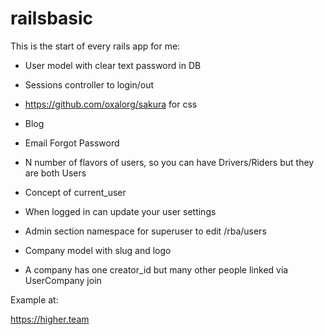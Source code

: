 # railsbasic

This is the start of every rails app for me:

* User model with clear text password in DB
* Sessions controller to login/out
* https://github.com/oxalorg/sakura for css
* Blog
* Email Forgot Password
* N number of flavors of users, so you can have Drivers/Riders but they are both Users
* Concept of current_user
* When logged in can update your user settings
* Admin section namespace for superuser to edit /rba/users

* Company model with slug and logo
* A company has one creator_id but many other people linked via UserCompany join

Example at:

https://higher.team

